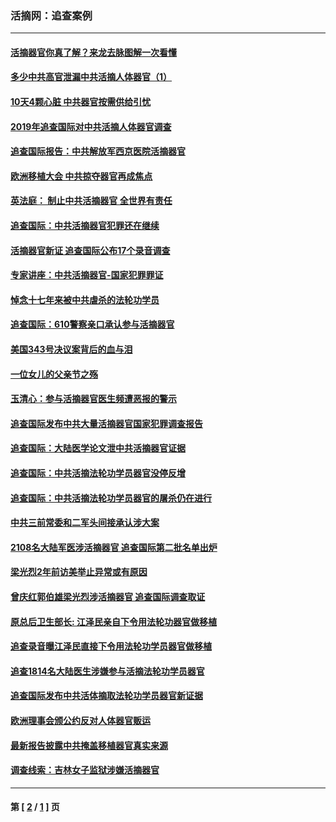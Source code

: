 ### 活摘网：追查案例
---
#### [活摘器官你真了解？来龙去脉图解一次看懂](../../pages/nf5880/n13013820.md?03260430) 
#### [多少中共高官泄漏中共活摘人体器官（1）](../../pages/nf5880/n12671234.md?03260430) 
#### [10天4颗心脏 中共器官按需供给引忧](../../pages/nf5880/n12326366.md?03260430) 
#### [2019年追查国际对中共活摘人体器官调查](../../pages/nf5880/n11917733.md?03260430) 
#### [追查国际报告：中共解放军西京医院活摘器官](../../pages/nf5880/n11838359.md?03260430) 
#### [欧洲移植大会 中共掠夺器官再成焦点](../../pages/nf5880/n11538883.md?03260430) 
#### [英法庭： 制止中共活摘器官 全世界有责任](../../pages/nf5880/n11330691.md?03260430) 
#### [追查国际：中共活摘器官犯罪还在继续](../../pages/nf5880/n11218301.md?03260430) 
#### [活摘器官新证 追查国际公布17个录音调查](../../pages/nf5880/n10897744.md?03260430) 
#### [专家讲座：中共活摘器官-国家犯罪罪证](../../pages/nf5880/n8828153.md?03260430) 
#### [悼念十七年来被中共虐杀的法轮功学员](../../pages/nf5880/n8124823.md?03260430) 
#### [追查国际：610警察亲口承认参与活摘器官](../../pages/nf5880/n8109067.md?03260430) 
#### [美国343号决议案背后的血与泪](../../pages/nf5880/n8020684.md?03260430) 
#### [一位女儿的父亲节之殇](../../pages/nf5880/n8014122.md?03260430) 
#### [玉清心：参与活摘器官医生频遭恶报的警示](../../pages/nf5880/n4637546.md?03260430) 
#### [追查国际发布中共大量活摘器官国家犯罪调查报告](../../pages/nf5880/n4613428.md?03260430) 
#### [追查国际：大陆医学论文泄中共活摘器官证据](../../pages/nf5880/n4608794.md?03260430) 
#### [追查国际：中共活摘法轮功学员器官没停反增](../../pages/nf5880/n4584075.md?03260430) 
#### [追查国际：中共活摘法轮功学员器官的屠杀仍在进行](../../pages/nf5880/n4299154.md?03260430) 
#### [中共三前常委和二军头间接承认涉大案](../../pages/nf5880/n4286244.md?03260430) 
#### [2108名大陆军医涉活摘器官 追查国际第二批名单出炉](../../pages/nf5880/n4284769.md?03260430) 
#### [梁光烈2年前访美举止异常或有原因](../../pages/nf5880/n4279686.md?03260430) 
#### [曾庆红郭伯雄梁光烈涉活摘器官 追查国际调查取证](../../pages/nf5880/n4278462.md?03260430) 
#### [原总后卫生部长: 江泽民亲自下令用法轮功器官做移植](../../pages/nf5880/n4263864.md?03260430) 
#### [追查录音曝江泽民直接下令用法轮功学员器官做移植](../../pages/nf5880/n4261268.md?03260430) 
#### [追查1814名大陆医生涉嫌参与活摘法轮功学员器官](../../pages/nf5880/n4259055.md?03260430) 
#### [追查国际发布中共活体摘取法轮功学员器官新证据](../../pages/nf5880/n4258255.md?03260430) 
#### [欧洲理事会颁公约反对人体器官贩运](../../pages/nf5880/n4206955.md?03260430) 
#### [最新报告披露中共掩盖移植器官真实来源](../../pages/nf5880/n4140084.md?03260430) 
#### [调查线索：吉林女子监狱涉嫌活摘器官](../../pages/nf5880/n4044366.md?03260430) 

---
#### 第 [ [2](./2.md?03260430) / [1](./1.md?03260430) ] 页
